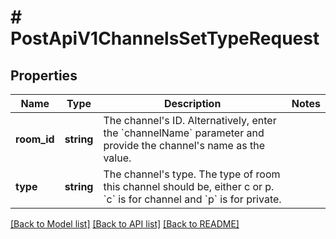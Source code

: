 # # PostApiV1ChannelsSetTypeRequest

## Properties

Name | Type | Description | Notes
------------ | ------------- | ------------- | -------------
**room_id** | **string** | The channel&#39;s ID. Alternatively, enter the &#x60;channelName&#x60; parameter and provide the channel&#39;s name as the value. |
**type** | **string** | The channel&#39;s type. The type of room this channel should be, either c or p.   &#x60;c&#x60; is for channel and &#x60;p&#x60; is for private. |

[[Back to Model list]](../../README.md#models) [[Back to API list]](../../README.md#endpoints) [[Back to README]](../../README.md)
